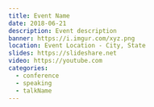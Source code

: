 ```yaml
---
title: Event Name
date: 2018-06-21
description: Event description
banner: https://i.imgur.com/xyz.png
location: Event Location - City, State
slides: https://slideshare.net
video: https://youtube.com
categories:
  - conference
  - speaking
  - talkName
---
```

